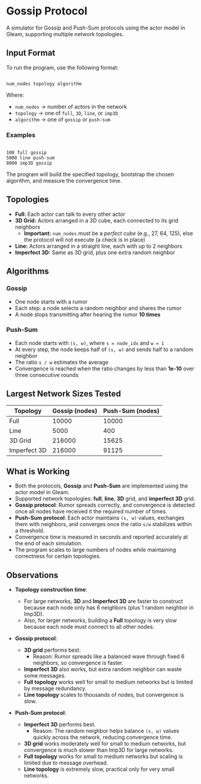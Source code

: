 # Gossip Protocol

A simulator for Gossip and Push-Sum protocols using the actor model in Gleam, supporting multiple network topologies.

## Input Format

To run the program, use the following format:

```

num_nodes topology algorithm

```

Where:

- `num_nodes` → number of actors in the network
- `topology` → one of `full`, `3D`, `line`, or `imp3D`
- `algorithm` → one of `gossip` or `push-sum`

### Examples

```

100 full gossip
5000 line push-sum
8000 imp3D gossip

```

The program will build the specified topology, bootstrap the chosen algorithm, and measure the convergence time.

## Topologies

- **Full:** Each actor can talk to every other actor
- **3D Grid:** Actors arranged in a 3D cube, each connected to its grid neighbors
  - **Important:** `num_nodes` must be a _perfect cube_ (e.g., 27, 64, 125), else the protocol will not execute (a check is in place)
- **Line:** Actors arranged in a straight line, each with up to 2 neighbors
- **Imperfect 3D:** Same as 3D grid, plus one extra random neighbor

## Algorithms

### Gossip

- One node starts with a rumor
- Each step: a node selects a random neighbor and shares the rumor
- A node stops transmitting after hearing the rumor **10 times**

### Push-Sum

- Each node starts with `(s, w)`, where `s = node_idx` and `w = 1`
- At every step, the node keeps half of `(s, w)` and sends half to a random neighbor
- The ratio `s / w` estimates the average
- Convergence is reached when the ratio changes by less than **1e-10** over three consecutive rounds

## Largest Network Sizes Tested

| Topology     | Gossip (nodes) | Push-Sum (nodes) |
| ------------ | -------------- | ---------------- |
| Full         | 10000          | 10000            |
| Line         | 5000           | 400              |
| 3D Grid      | 216000         | 15625            |
| Imperfect 3D | 216000         | 91125            |

## What is Working

- Both the protocols, **Gossip** and **Push-Sum** are implemented using the actor model in Gleam.
- Supported network topologies: **full**, **line**, **3D** grid, and **imperfect 3D** grid.
- **Gossip protocol**: Rumor spreads correctly, and convergence is detected once all nodes have received it the required number of times.
- **Push-Sum protocol**: Each actor maintains `(s, w)` values, exchanges them with neighbors, and converges once the ratio `s/w` stabilizes within a threshold.
- Convergence time is measured in seconds and reported accurately at the end of each simulation.
- The program scales to large numbers of nodes while maintaining correctness for certain topologies.

## Observations

- **Topology construction time**:

  - For large networks, **3D** and **Imperfect 3D** are faster to construct because each node only has 6 neighbors (plus 1 random neighbor in Imp3D).
  - Also, for larger networks, building a **Full** topology is very slow because each node must connect to all other nodes.

- **Gossip protocol**:

  - **3D grid** performs best.
    - Reason: Rumor spreads like a balanced wave through fixed 6 neighbors, so convergence is faster.
  - **Imperfect 3D** also works, but extra random neighbor can waste some messages.
  - **Full topology** works well for small to medium networks but is limited by message redundancy.
  - **Line topology** scales to thousands of nodes, but convergence is slow.

- **Push-Sum protocol**:

  - **Imperfect 3D** performs best.
    - Reason: The random neighbor helps balance `(s, w)` values quickly across the network, reducing convergence time.
  - **3D grid** works moderately well for small to medium networks, but convergence is much slower than Imp3D for large networks.
  - **Full topology** works for small to medium networks but scaling is limited due to message overhead.
  - **Line topology** is extremely slow, practical only for very small networks.
